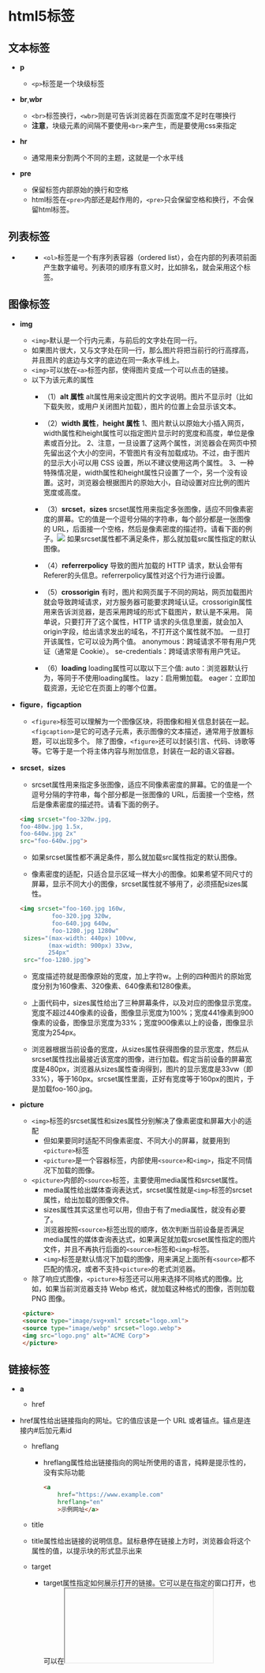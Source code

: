 # html5标签

## 文本标签
* **p**
    * ``<p>``标签是一个块级标签

* **br**,**wbr**
    * ``<br>``标签换行，``<wbr>``则是可告诉浏览器在页面宽度不足时在哪换行
    * **注意**，块级元素的间隔不要使用``<br>``来产生，而是要使用css来指定

* **hr**
    * 通常用来分割两个不同的主题，这就是一个水平线

* **pre**
    * 保留标签内部原始的换行和空格
    * html标签在``<pre>``内部还是起作用的，``<pre>``只会保留空格和换行，不会保留html标签。



## 列表标签
* **<ol>**
    * ``<ol>``标签是一个有序列表容器（ordered list），会在内部的列表项前面产生数字编号。列表项的顺序有意义时，比如排名，就会采用这个标签。



## 图像标签
* **img**
    * ``<img>``默认是一个行内元素，与前后的文字处在同一行。
    * 如果图片很大，又与文字处在同一行，那么图片将把当前行的行高撑高，并且图片的底边与文字的底边在同一条水平线上。
    * ``<img>``可以放在``<a>``标签内部，使得图片变成一个可以点击的链接。
    * 以下为该元素的属性
        * （1）**alt 属性**
                    alt属性用来设定图片的文字说明。图片不显示时（比如下载失败，或用户关闭图片加载），图片的位置上会显示该文本。

        * （2）**width 属性**，**height 属性** 
                    1、图片默认以原始大小插入网页，width属性和height属性可以指定图片显示时的宽度和高度，单位是像素或百分比。
                    2、注意，一旦设置了这两个属性，浏览器会在网页中预先留出这个大小的空间，不管图片有没有加载成功。不过，由于图片的显示大小可以用 CSS 设置，所以不建议使用这两个属性。
                    3、一种特殊情况是，width属性和height属性只设置了一个，另一个没有设置。这时，浏览器会根据图片的原始大小，自动设置对应比例的图片宽度或高度。

        * （3）**srcset**，**sizes**
                    srcset属性用来指定多张图像，适应不同像素密度的屏幕。它的值是一个逗号分隔的字符串，每个部分都是一张图像的 URL，后面接一个空格，然后是像素密度的描述符。请看下面的例子。<img srcset="foo-320w.jpg,foo-480w.jpg 1.5x,foo-640w.jpg 2x" src="foo-640w.jpg">
                    如果srcset属性都不满足条件，那么就加载src属性指定的默认图像。

        * （4）**referrerpolicy** 
                    <img>导致的图片加载的 HTTP 请求，默认会带有Referer的头信息。referrerpolicy属性对这个行为进行设置。

        * （5）**crossorigin**
                    有时，图片和网页属于不同的网站，网页加载图片就会导致跨域请求，对方服务器可能要求跨域认证。crossorigin属性用来告诉浏览器，是否采用跨域的形式下载图片，默认是不采用。
                    简单说，只要打开了这个属性，HTTP 请求的头信息里面，就会加入origin字段，给出请求发出的域名，不打开这个属性就不加。
                    一旦打开该属性，它可以设为两个值。
                    anonymous：跨域请求不带有用户凭证（通常是 Cookie）。
                    se-credentials：跨域请求带有用户凭证。

        * （6）**loading**
                    loading属性可以取以下三个值:
                    auto：浏览器默认行为，等同于不使用loading属性。
                    lazy：启用懒加载。
                    eager：立即加载资源，无论它在页面上的哪个位置。

* **figure**，**figcaption**
    * ``<figure>``标签可以理解为一个图像区块，将图像和相关信息封装在一起。``<figcaption>``是它的可选子元素，表示图像的文本描述，通常用于放置标题，可以出现多个。
        除了图像，``<figure>``还可以封装引言、代码、诗歌等等。它等于是一个将主体内容与附加信息，封装在一起的语义容器。

* **srcset**，**sizes**
    * srcset属性用来指定多张图像，适应不同像素密度的屏幕。它的值是一个逗号分隔的字符串，每个部分都是一张图像的 URL，后面接一个空格，然后是像素密度的描述符。请看下面的例子。
    
    ```html
    <img srcset="foo-320w.jpg,
    foo-480w.jpg 1.5x,
    foo-640w.jpg 2x" 
    src="foo-640w.jpg">
    ```

    * 如果srcset属性都不满足条件，那么就加载src属性指定的默认图像。

    * 像素密度的适配，只适合显示区域一样大小的图像。如果希望不同尺寸的屏幕，显示不同大小的图像，srcset属性就不够用了，必须搭配sizes属性。
    ```html
    <img srcset="foo-160.jpg 160w,
             foo-320.jpg 320w,
             foo-640.jpg 640w,
             foo-1280.jpg 1280w"
     sizes="(max-width: 440px) 100vw,
            (max-width: 900px) 33vw,
            254px"
     src="foo-1280.jpg">
    ```

     * 宽度描述符就是图像原始的宽度，加上字符w。上例的四种图片的原始宽度分别为160像素、320像素、640像素和1280像素。

     * 上面代码中，sizes属性给出了三种屏幕条件，以及对应的图像显示宽度。宽度不超过440像素的设备，图像显示宽度为100%；宽度441像素到900像素的设备，图像显示宽度为33%；宽度900像素以上的设备，图像显示宽度为254px。

     * 浏览器根据当前设备的宽度，从sizes属性获得图像的显示宽度，然后从srcset属性找出最接近该宽度的图像，进行加载。假定当前设备的屏幕宽度是480px，浏览器从sizes属性查询得到，图片的显示宽度是33vw（即33%），等于160px。srcset属性里面，正好有宽度等于160px的图片，于是加载foo-160.jpg。

* **picture**
    * ``<img>``标签的srcset属性和sizes属性分别解决了像素密度和屏幕大小的适配
        * 但如果要同时适配不同像素密度、不同大小的屏幕，就要用到``<picture>``标签
        * ``<picture>``是一个容器标签，内部使用``<source>``和``<img>``，指定不同情况下加载的图像。
    * ``<picture>``内部的``<source>``标签，主要使用media属性和srcset属性。
        * media属性给出媒体查询表达式，srcset属性就是``<img>``标签的srcset属性，给出加载的图像文件。
        * sizes属性其实这里也可以用，但由于有了media属性，就没有必要了。
        * 浏览器按照``<source>``标签出现的顺序，依次判断当前设备是否满足media属性的媒体查询表达式，如果满足就加载srcset属性指定的图片文件，并且不再执行后面的``<source>``标签和``<img>``标签。
        * ``<img>``标签是默认情况下加载的图像，用来满足上面所有``<source>``都不匹配的情况，或者不支持``<picture>``的老式浏览器。
    * 除了响应式图像，``<picture>``标签还可以用来选择不同格式的图像。比如，如果当前浏览器支持 Webp 格式，就加载这种格式的图像，否则加载 PNG 图像。
    
```html
    <picture>
    <source type="image/svg+xml" srcset="logo.xml">
    <source type="image/webp" srcset="logo.webp"> 
    <img src="logo.png" alt="ACME Corp">
    </picture>
```



## 链接标签
* **a**
  
    * href
    
* href属性给出链接指向的网址。它的值应该是一个 URL 或者锚点。锚点是连接内#后加元素id
        
    * hreflang
        * hreflang属性给出链接指向的网址所使用的语言，纯粹是提示性的，没有实际功能
            ```html
            <a
                href="https://www.example.com"
                hreflang="en"
                >示例网址</a>
            ```
    
    * title
    
    * title属性给出链接的说明信息。鼠标悬停在链接上方时，浏览器会将这个属性的值，以提示块的形式显示出来
      
    * target
        * target属性指定如何展示打开的链接。它可以是在指定的窗口打开，也可以在<iframe>里面打开。
        * target属性的值也可以是以下四个关键字之一。
            * self：当前窗口打开，这是默认值。
            * blank：新窗口打开。
            * parent：上层窗口打开，这通常用于从父窗口打开的子窗口，或者<iframe>里面的链接。如果当前窗口没有上层窗口，这个值等同于_self。
            * top：顶层窗口打开。如果当前窗口就是顶层窗口，这个值等同于_self
    * 使用target属性的时候，最好跟rel="noreferrer"一起使用，这样可以避免安全风险。
      
    * target的属性值也可以直接给定，这样如果没有你给定名字的新窗口，就会创建一个以target里的值为名字的新窗口
      
    * rel
        * rel属性说明链接与当前页面的关系。
        * 下面是一些常见的rel属性的值。
            * alternate：当前文档的另一种形式，比如翻译。
            * author：作者链接。
            * bookmark：用作书签的永久地址。
            * external：当前文档的外部参考文档。
            * help：帮助链接。
            * license：许可证链接。
            * next：系列文档的下一篇。
            * nofollow：告诉搜索引擎忽略该链接，主要用于用户提交的内容，防止有人企图通过添加链接，提高该链接的搜索排名。
            * noreferrer：告诉浏览器打开链接时，不要将当前网址作为 HTTP 头信息的Referer字段发送出去，这样可以隐藏点击的来源。
            * noopener：告诉浏览器打开链接时，不让链接窗口通过 JavaScript 的window.opener属性引用原始窗口，这样就提高了安全性。
            * prev：系列文档的上一篇。
            * search：文档的搜索链接。
            * tag：文档的标签链接。
        
    * referrerpolicy
      
        * referrerpolicy属于用于精确设定点击链接时，浏览器发送HTTP头信息的referer字段的行为。
    * 该属性可以取下面八个值：no-referrer、no-referrer-when-downgrade、origin、origin-when-cross-origin、unsafe-url、same-origin、strict-origin、strict-origin-when-cross-origin。
      
        * 其中，no-referrer表示不发送Referer字段，same-origin表示同源时才发送Referer字段，origin表示只发送源信息（协议+域名+端口）。其他几项的解释，请查阅 HTTP 文档。
    
* ping
        
    * ping属性指定一个网址，用户点击时，会向该网址发出一个post请求，通常用于跟踪用户的行为。
      
    * type
      
        * type属性给出链接url的MIME类型，比如到底是网页，还是图像或文件。它也是纯粹提示性的属性，没有实际功能。
    * download
        * download属性表明当前链接用于下载，而不是跳转到另一个url
        * download只在链接与网页同源的时，才会生效。也就是说，链接应该与网址属于同一个网站
        ```html
        <a href="demo.txt" download>下载</a>
        ```
        * 如果download属性设置了值，那么这个值就是下载的文件名若不设置值的话就以链接的值为属性名。
        * 如果链接点击后，服务器的 HTTP 回应的头信息设置了Content-Disposition字段，并且该字段的值与download属性不一致，那么该字段优先，下载时将显示其设置的文件名。
        * download属性还有一个用途，就是有些地址不是真实网址，而是数据网址，比如data:开头的网址。这时，download属性可以为虚拟网址指定下载的文件名。
        ```html
        <a href="data:,Hello%2C%20World!" download="hello.txt">点击</a>
        ```
        链接点击后，下载的hello.txt文件内容就是“Hello, World!”。
    * 邮件链接
        * 链接也可以指向一个邮件地址，使用**mailto**协议。用户点击后，浏览器会打开本机默认的邮件程序，让用户向指定的地址发送邮件。
        ```html
        <a href="mailto:contact@example.com">联系我们</a>
        ```
        * 上面代码中，链接就指向邮件地址。点击后，浏览器会打开一个邮件地址，让你可以向contact@example.com发送邮件。
        * 除了邮箱，邮件协议还允许指定其他几个邮件要素。
            * subject：主题
            * cc：抄送
            * bcc：密送
            * body：邮件内容
        * 使用方法是将这些邮件要素，以查询字符串的方式，附加在邮箱地址后面。
        ```html
        <a href="mailto:foo@bar.com?cc=test@test.com&subject=The%20subject&body=The%20body">发送邮件</a>
        ```
        * 上面代码中，邮件链接里面不仅包含了邮箱地址，还包含了cc、subject、body等邮件要素。这些要素的值需要经过 URL 转义，比如空格转成%20。
        * 不指定邮箱也是允许的，就像下面这样。这时用户自己在邮件程序里面，填写想要发送的邮箱，通常用于邮件分享网页。```<a href="mailto:">告诉朋友</a>```
    * 电话链接
      
        * 如果是手机浏览的页面，还可以使用tel协议，创建电话链接。用户点击该链接，会唤起电话，可以进行拨号。
    ```html
        <a href="tel:13312345678">13312345678</a>
    ```
        * 上面代码在手机中，点击链接会唤起拨号界面，可以直接拨打指定号码。
    
* ``<link>``
    * **基本用法**
    ```html
    <link href="default.css" rel="stylesheet"title="Default Style">
    <link href="fancy.css" rel="alternate stylesheet" title="Fancy">
    <link href="basic.css" rel="alternate stylesheet" title="Basic">
    ```
    * 上面代码中，default.css是默认样式表，默认就会生效。fancy.css和basic.css是替换样式表（rel="alternate stylesheet"），默认不生效。title属性在这里是必需的，用来在浏览器菜单里面列出这些样式表的名字，供用户选择，以替代默认样式表。**可以做主题**
    * ``<link>``还可以加载网站的 favicon 图标文件。
    ```html
    <link rel="icon" href="/favicon.ico" type="image/x-icon">
    ```
    * 手机访问时，网站通常需要提供不同分辨率的图标文件。
    ``` html 
    <link rel="apple-touch-icon-precomposed" sizes="114x114" href="favicon114.png">
    <link rel="apple-touch-icon-precomposed" sizes="72x72" href="favicon72.png">
    ```
    * ``<link>``也用于提供文档的相关链接，比如下面是给出文档的 RSS Feed 地址。
    ```html
    <link rel="alternate" type="application/atom+xml" href="/blog/news/atom">
    ```
    * **rel属性**
        * el属性表示外部资源与当前文档之间的关系，是<link>标签的必需属性。它可以但不限于取以下值。
        ```html
                <!-- 作者信息 -->
            <link rel="author" href="humans.txt"> author：文档作者的链接。
            <!-- 版权信息 -->
            <link rel="license" href="copyright.html">license：许可证链接。
            <!-- 另一个语言的版本 -->
            <link rel="alternate" href="https://es.example.com/" hreflang="es">alternate：文档的另一种表现形式的链接，比如打印版。
            <!-- 联系方式 -->
            <link rel="me" href="https://google.com/profiles/someone" type="text/html">
            <link rel="me" href="mailto:name@example.com">
            <link rel="me" href="sms:+15035550125">
            <!-- 历史资料 -->
            <link rel="archives" href="http://example.com/archives/">
            <!-- 目录 -->
            <link rel="index" href="http://example.com/article/">
            <!-- 导航 -->
            <link rel="first" href="http://example.com/article/">
            <link rel="last" href="http://example.com/article/?page=42">
            <link rel="prev" href="http://example.com/article/?page=1">prev：表示当前文档是系列文档的一篇，这里给出上一篇文档的链接
            <link rel="next" href="http://example.com/article/?page=3">next：系列文档下一篇的链接。
        ```

    * **资源的预加载**
        * ``<link rel="preload">``告诉浏览器尽快下载并缓存资源（如脚本或样式表），该指令优先级较高，浏览器肯定会执行
            * rel="preload"除了优先级较高，还有两个优点：一是允许指定预加载资源的类型，二是允许onload事件的回调函数。下面是rel="preload"配合as属性，告诉浏览器预处理资源的类型，以便正确处理。
            * as属性指定加载资源的类型，它的值一般有下面几种。
            ```
            "script"
            "style"
            "image"
            "media"
            "document"
            ```
            * 如果不指定as属性，或者它的值是浏览器不认识的，那么浏览器会以较低的优先级下载这个资源。
            * 有时还需要type属性，进一步明确 MIME 类型
            ```html
            <link rel="preload" href="sintel-short.mp4" as="video" type="video/mp4">
            ```
            * 上面代码要求浏览器提前下载视频文件，并且说明这是 MP4 编码。
            * 所有预下载的资源，只是下载到浏览器的缓存，并没有执行。如果希望资源预下载后立刻执行，可以参考下面的写法。
        * ``<link rel="prefetch">``的使用场合是，如果后续的页面需要某个资源，并且希望预加载该资源，以便加速页面渲染。该指令不是强制性的，优先级较低，浏览器不一定会执行。这意味着，浏览器可以不下载该资源，比如连接速度很慢时。
        * ``<link rel="preconnect">``要求浏览器提前与某个域名建立 TCP 连接。当你知道，很快就会请求该域名时，这会很有帮助。
        * ``<link rel="dns-prefetch">``要求浏览器提前执行某个域名的 DNS 解析
        * ``<link rel="prerender">``要求浏览器加载某个网页，并且提前渲染它。用户点击指向该网页的链接时，就会立即呈现该页面。如果确定用户下一步会访问该页面，这会很有帮助。

    * **media 属性**
        * media属性给出外部资源生效的媒介条件。
        ```html
        <link href="print.css" rel="stylesheet" media="print">
        <link href="mobile.css" rel="stylesheet" media="screen and (max-width: 600px)">
        ```
        * 上面代码中，打印时加载print.css，移动设备访问时（设备宽度小于600像素）加载mobile.css。
    * 其他属性
        * ``<link>``标签的其他属性如下。
        * crossorigin：加载外部资源的跨域设置。
        * href：外部资源的网址。
        * referrerpolicy：加载时Referer头信息字段的处理方法。
        * as：rel="preload"或rel="prefetch"时，设置外部资源的类型。
        * type：外部资源的 MIME 类型，目前仅用于rel="preload"或rel="prefetch"的情况。
        * title：加载样式表时，用来标识样式表的名称。
        * sizes：用来声明图标文件的尺寸，比如加载苹果手机的图标文件
* ``<script>``
    * type属性给出脚本的类型，默认是 JavaScript 代码，所以可省略。完整的写法其实是下面这样。type属性也可以设成module，表示这是一个 ES6 模块，不是传统脚本
    * 对于那些不支持 ES6 模块的浏览器，可以设置nomodule属性。支持 ES6 模块的浏览器，会不加载指定的脚本。这个属性通常与type="module"配合使用，作为老式浏览器的回退方案。
    * ``<script>``还有下面一些其他属性，大部分跟 JavaScript 语言有关，可以参考相关的 JavaScript 教程。
        * async：该属性指定 JavaScript 代码为异步执行，不是造成阻塞效果，JavaScript 代码默认是同步执行。
        * defer：该属性指定 JavaScript 代码不是立即执行，而是页面解析完成后执行。
        * crossorigin：如果采用这个属性，就会采用跨域的方式加载外部脚本，即 HTTP 请求的头信息会加上origin字段。
        * integrity：给出外部脚本的哈希值，防止脚本被篡改。只有哈希值相符的外部脚本，才会执行。
        * nonce：一个密码随机数，由服务器在 HTTP 头信息里面给出，每次加载脚本都不一样。它相当于给出了内嵌脚本的白名单，只有在白名单内的脚本才能执行。
        * referrerpolicy：HTTP 请求的Referer字段的处理方法。
* ``<noscript>``标签用于浏览器不支持或关闭 JavaScript 时，所要显示的内容。用户关闭 JavaScript 可能是为了节省带宽，以延长手机电池寿命，或者为了防止追踪，保护隐私。
    ```html
    <noscript>
  您的浏览器不能执行 JavaScript 语言，页面无法正常显示。
    </noscript>
  ```
    上面这段代码，只有浏览器不能执行 JavaScript 代码时才会显示，否则就不会显示。

## 多媒体标签
* **video**
    * ``<video>``标签是一个块级元素，用于放置视频。如果浏览器支持加载的视频格式，就会显示一个播放器，否则显示``<video>``内部的子元素。
    ```html
        <video src="example.mp4" controls>
        <p>你的浏览器不支持 HTML5 视频，请下载<a href="example.mp4">视频文件</a>。</p>
        </video>
    ```
    * 上面代码中，如果浏览器不支持该种格式的视频，就会显示<video>内部的文字提示。

    * `<video>`有以下属性。
        * src：视频文件的网址。
        * controls：播放器是否显示控制栏。该属性是布尔属性，不用赋值，只要写上属性名，就表示打开。如果不想使用浏览器默认的播放器，而想使用自定义播放器，就不要使用该属性。
        * width：视频播放器的宽度，单位像素。
        * height：视频播放器的高度，单位像素。
        * autoplay：视频是否自动播放，该属性为布尔属性。
        * loop：视频是否循环播放，该属性为布尔属性。
        * muted：是否默认静音，该属性为布尔属性。
        * poster：视频播放器的封面图片的 URL。
        * preload：视频播放之前，是否缓冲视频文件。这个属性仅适合没有设置autoplay的情况。它有三个值，分别是none（不缓冲）、metadata（仅仅缓冲视频文件的元数据）、auto（可以缓冲整个文件）。
        * playsinline：iPhone 的 Safari 浏览器播放视频时，会自动全屏，该属性可以禁止这种行为。该属性为布尔属性。
        * crossorigin：是否采用跨域的方式加载视频。它可以取两个值，分别是anonymous（跨域请求时，不发送用户凭证，主要是 Cookie），use-credentials（跨域时发送用户凭证）。
        * currentTime：指定当前播放位置（双精度浮点数，单位为秒）。如果尚未开始播放，则会从这个属性指定的位置开始播放。
        * duration：该属性只读，指示时间轴上的持续播放时间（总长度），值为双精度浮点数（单位为秒）。如果是流媒体，没有已知的结束时间，属性值为+Infinity。
            ```html
                <video width="400" height="400"
                    autoplay loop muted
                    poster="poster.png">
                </video>
            ```

    * 上面代码中，视频播放器的大小是 400 x 400，会自动播放和循环播放，并且静音，还带有封面图。这是网站首页背景视频的常见写法。
      
    * HTML标准没有规定浏览器需要支持哪些视频格式，完全是有浏览器厂商自己来决定。为了避免浏览器不支持视频格式，可以使用<source>标签，放置在同一个视频的多种格式。
        ```html
        <video controls>
            <source src="example.mp4" type="video/mp4">
            <source src="example.webm" type="video/webm">
            <p>你的浏览器不支持html5视频，请下载 <a href="example.mp4">视频文件</a>。</p>
            </video>
        ```
        * 注：这里<source>后面会讲，点击<a  href="#11" id="22">这里</a>转到
    * 上面代码中，<source>标签的type属性的值是视频文件的 MIME 类型，上例指定了两种格式的视频文件：MP4 和 WebM。如果浏览器支持 MP4，就加载 MP4 格式的视频，不再往下执行了。如果不支持 MP4，就检查是否支持 WebM，如果还是不支持，则显示提示。

* ### audio
     * `<audio>`标签是一个块级元素，用于放置音频，用法和<video>表标签基本一致。
        ```html
            <audio controls>
                <source src="foo.mp3" type="audio/mp3">
                <source src="foo.ogg" type="audio/ogg">
                <p>你的浏览器不支持 HTML5 音频，请直接下载<a href="foo.mp3">音频文件</a>。</p>
            </audio>
        ```
    * 用法基本和视频播放标签<video>一致，大致属性差不多。
        常用<audio>属性：
        ```txt
            autoplay：      是否自动播放，布尔属性。
            controls：      是否显示播放工具栏，布尔属性。如果不设置，浏览器不显示播放界面，通常用于背景音乐。
            crossorigin：   是否使用跨域方式请求。
            loop：          是否循环播放，布尔属性。
            muted：         是否静音，布尔属性。
            preload：       音频文件的缓冲设置。
            src：           音频文件网址。
        ```
* ``<track>``视频播放字幕，在<video>标签中使用
    * 用法示例：
        ```html
                <video controls src="sample.mp4">
                    <track label="英文" kind="subtitles" src="subtitles_en.vtt" srclang="en">
                    <track label="中文" kind="subtitles" src="subtitles_cn.vtt" srclang="cn" default>
                </video>
        ```
        <track>主要属性:
    ```txt
            label：    播放器显示的字幕名称，供用户选择。
            kind：     字幕的类型，默认是subtitles，表示将原始声音成翻译外国文字，比如英文视频提供中文字幕。另一个常见的值是captions，表示原始声音的文字描述，通常是视频原始使用的语言，比如英文视频提供英文字幕。

            src：      vtt 字幕文件的网址。
            srclang：  字幕的语言，必须是有效的语言代码。
            default：  是否默认打开，布尔属性。 
    ```
* `<source>`  <a id="11" href=“#22”>#</a>
    * 用于在<picture>、<video>、<audio>内指定一项外部的资源 单标签。
        * 主要属性为：
        ```txt
            type：     指定外部资源的 MIME 类型。
            src：      指定源文件，用于<video>和<audio>。
            srcset：   指定不同条件下加载的图像文件，用于<picture>。
            media：    指定媒体查询表达式，用于<picture>。
            sizes：    指定不同设备的显示大小，用于<picture>，必须跟srcset搭配使用。
        ```

* `<embed>`
    * 这个标签是嵌入一个外部内容，由浏览器控制，但不是所有都支持。
        * 嵌入视频播放器的例子：
            ```html
                <embed type="video/webm"
                    src="/media/examples/flower.mp4"
                    width="250"
                    height="200">
            ```
    * 主要通用属性
        * height：显示高度，单位为像素，不允许百分比。
        * width：显示宽度，单位为像素，不允许百分比。
        * src：嵌入的资源的 URL。
        * type：嵌入资源的 MIME 类型。
    * 下面是启动浏览器flash的例子
        ```html
            <embed src="whoosh.swf" quality="medium"
                bgcolor="#ffffff" width="550" height="400"
                name="whoosh" align="middle" allowScriptAccess="sameDomain"
                allowFullScreen="false" type="application/x-shockwave-flash"
                pluginspage="http://www.macromedia.com/go/getflashplayer">
                如果浏览器没有安装 Flash 插件，就会提示去pluginspage属性指定的网址下载。
        ```

* `<object>`,`<param>`
    * <object>是上面的<embed>的替代品，因为没有历史遗留的问题所以更推荐用，只限于插入少量几行代码
        * 下面是插入PDF文件的例子
        ```html
            <object type="application/pdf"
                data="/media/examples/In-CC0.pdf"
                width="250"
                height="200">
            </object>
        ```
        * 通用属性为：
            * data：嵌入的资源的 URL。
            * form：当前网页中相关联表单的id属性（如果有的话）。
            * height：资源的显示高度，单位为像素，不能使用百分比。
            * width：资源的显示宽度，单位为像素，不能使用百分比。
            * type：资源的 MIME 类型。
            * typemustmatch：布尔属性，表示data属性与type属性是否必须匹配。
    * `<param>` 能在里面来给<object>容器元素的标签使用来给出插件所要的运行参数。
        * ```html
                <object data="movie.swf" type="application/x-shockwave-flash">
                    <param name="foo" value="bar">
                </object>
            ```



## iframe
* **iframe**
    * `<iframe>` 主要用于在网页中来拼接其他的网页，不常用。
        * 示例：
            ```html
                <iframe src="https://www.example.com"
                    width="100%" height="500" frameborder="0"
                    allowfullscreen sandbox>
                    <p><a href="https://www.example.com">点击打开嵌入页面</a></p>
                </iframe>
            ```
        * 主要属性
            ```txt
                allowfullscreen：允许嵌入的网页全屏显示，需要全屏 API 的支持，请参考相关的 JavaScript 教程。
                frameborder：   是否绘制边框，0为不绘制，1为绘制（默认值）。建议尽量少用这个属性，而是在 CSS 里面设置样式。
                src：           嵌入的网页的 URL。
                width：         显示区域的宽度。
                height：        显示区域的高度。
                sandbox：       设置嵌入的网页的权限，详见下文。
                importance：    浏览器下载嵌入的网页的优先级，可以设置三个值。high表示高优先级，low表示低优先级，auto表示由浏览器自行决定。
                name：          内嵌窗口的名称，可以用于<a>、<form>、<base>的target属性。
                referrerpolicy：请求嵌入网页时，HTTP 请求的Referer字段的设置。参见<a>标签的介绍。
            ```

* **sandbox**
    * 用于设置嵌入网页中的属性，相当于设置了一个隔离层
        ```html
            <iframe src="https://www.example.com" sandbox>
            </iframe>
        ```
    * 利用属性能设置具体的权限，主要的属性为：
        ```txt
            allow-forms：            允许提交表单。

            allow-modals：           允许提示框，即允许执行window.alert()等会产生弹出提示框的 JavaScript 方法。

            allow-popups：           允许嵌入的网页使用window.open()方法弹出窗口。

            allow-popups-to-escape-sandbox：允许弹出窗口不受沙箱的限制。

            allow-orientation-lock： 允许嵌入的网页用脚本锁定屏幕的方向，即横屏或竖屏。

            allow-pointer-lock：     允许嵌入的网页使用 Pointer Lock API，锁定鼠标的移动。

            allow-presentation：     允许嵌入的网页使用 Presentation API。

            allow-same-origin：      不打开该项限制，将使得所有加载的网页都视为跨域。
            
            allow-scripts：          允许嵌入的网页运行脚本（但不创建弹出窗口）。

            allow-storage-access-by-user-activation：  sandbox属性同时设置了这个值和allow-same-origin的情况下，允许<iframe>嵌入的第三方网页通过用户发起document.requestStorageAccess()请求，经由 Storage Access API 访问父窗口的 Cookie。

            allow-top-navigation：   允许嵌入的网页对顶级窗口进行导航。

            allow-top-navigation-by-user-activation：允许嵌入的网页对顶级窗口进行导航，但必须由用户激活。

            allow-downloads-without-user-activation：允许在没有用户激活的情况下，嵌入的网页启动下载。
        ```

* **loading**
    * 设置资源的预加载有三个主要的属性
        * auto：浏览器默认行为
        * lazy： 懒加载网页即将滚动到在开始加载
        * eager：立即记载资源



## 表单表标签
* **<from>**
    * 标签用来定义一个表单，所有表单中的内容都要放在里面
    * 示例：这是一个拥有用户名、文本输入框和提交按钮的表单
        ```html
            <form action="https://example.com/api" method="post">
                <label for="POST-name">用户名：</label>
                <input id="POST-name" type="text" name="user">
                <input type="submit" value="提交">
            </form>
        ```
    * 主要属性为：
        ```html
            accept-charset   //服务器接受的字符编码列表，使用空格分隔，默认与网页编码相同。
            action           //服务器接收数据的 URL。
            autocomplete     //如果用户没有填写某个控件，浏览器是否可以自动填写该值。它的可能取值分别为off（不自动填写）和on（自动填写）。
            method           //提交数据的 HTTP 方法，可能的值有post（表单数据作为 HTTP 数据体发送），get（表单数据作为 URL 的查询字符串发送），dialog（表单位于<dialog>内部使用）。
            enctype          //当method属性等于post时，该属性指定提交给服务器的 MIME 类型。可能的值为application/x-www-form-urlencoded（默认值），multipart/form-data（文件上传的情况），text/plain。
            name             //表单的名称，应该在网页中是唯一的。注意，如果一个控件没有设置name属性，那么这个控件的值就不会作为键值对，向服务器发送。
            novalidate       //布尔属性，表单提交时是否取消验证。
            target           //在哪个窗口展示服务器返回的数据，可能的值有_self（当前窗口），_blank（新建窗口），_parent（父窗口），_top（顶层窗口），<iframe>标签的name属性（即表单返回结果展示在<iframe>窗口）。
        ```
* **enctype**
    * 指定了使用post方法提交数据的时候，浏览器给出的mime类型
    * 属性有以下值：
        * 1、application/x-www-form-urlencoded是默认类型，控件名和控件值都要转义（空格转为*号，非数字和非字母转为%HH的形式，换行转为CR LF），控件名和控件值之间用=分隔。控件按照出现顺序排列，控件之间用&分隔
        * 2、multipart/form-data主要用于文件上传。这个类型上传大文件时，会将文件分成多块传送，每一块的 HTTP 头信息都有Content-Disposition属性，值为form-data，以及一个name属性，值为控件名。
        ```html
            <form action="https://example.com/api"
                enctype="multipart/form-data"
                method="post">
                用户名：<input type="text" name="submit-name"><br>
                文件：<input type="file" name="files"><br>
                <input type="submit" value="上传"> <input type="reset" value="清除">
            </form>
        ```

* **<fieldset>**，**<legend>**
    * fieldset用于将一组相关控件组合到一起，是一个块级标签
    * 有三个属性：
        * disabled：使控件不可用
        * form： 指定控件所属的from，值为id
        * name： 控件组的名称

* **<label>**
  
* 提供控件的文字说明，行内元素
  
* **<input>**
    * 用来接收用户的输入，单标签
    * 默认值是text表示输入框
        * 属性的值
            ```html
                autofocus       //布尔属性，是否在页面加载时自动获得焦点。
                disabled        //布尔属性，是否禁用该控件。一旦设置，该控件将变灰，用户可以看到，但是无法操作。
                form            //关联表单的id属性。设置了该属性后，控件可以放置在页面的任何位置，否则只能放在<form>内部。
                list            //关联的<datalist>的id属性，设置该控件相关的数据列表，详见后文。
                name            //控件的名称，主要用于向服务器提交数据时，控件键值对的键名。注意，只有设置了name属性的控件，才会向服务器提交，不设置就不会提交。
                readonly        //布尔属性，是否为只读。
                required        //布尔属性，是否为必填。
                type            //控件类型，详见下文。
                value           //控件的值。
            ```
* **类型**
    * type决定了input的形式，以下为type值
        * 1、`type=“text”`
            * 配套属性为
            ```html
                maxlength       //可以输入的最大字符数，值为一个非负整数。
                minlength       //可以输入的最小字符数，值为一个非负整数，且必须小于maxlength。
                pattern         //用户输入必须匹配的正则表达式，比如要求用户输入4个～8个英文字符，可以写成pattern="[a-z]{4,8}"。如果用户输入不符合要求，浏览器会弹出提示，不会提交表单。
                placeholder     //输入字段为空时，用于提示的示例值。只要用户没有任何字符，该提示就会出现，否则会消失。
                readonly        //布尔属性，表示该输入框是只读的，用户只能看，不能输入。
                size            //表示输入框的显示长度有多少个字符宽，它的值是一个正整数，默认等于20。超过这个数字的字符，必须移动光标才能看到。
                spellcheck      //是否对用户输入启用拼写检查，可能的值为true或false。
            ```

    * 2、`type=“search”`
    
* 用于搜索的文本框，基本和text相同
        
    * 3、`type=“button”`
        * 没有默认行为的按钮，可以指定click事件
            * 建议最好使用<button>标签代替，以来语义清晰，而来button标签里面可以插入图片和其他代码
    
    * 4、`type=“submit”`
        * 提交按钮，点击按钮会把表单提交到服务器
        * 指定value能切换显示的文字
            * 配套的主要属性
                ```html
                    formaction      //提交表单数据的服务器 URL。
                    formenctype     //表单数据的编码类型。
                    formmethod      //提交表单使用的 HTTP 方法（get或post）。
                    formnovalidate  //一个布尔值，表示数据提交给服务器之前，是否要忽略表单验证。
                    formtarget      //收到服务器返回的数据后，在哪一个窗口显示。
                ```
        ```
            
            ```
        
    * 5、`type=“image”`
        * 表示将一个图像文件作为提交按钮，用法和submit一致,主要属性为
            ```html
                    alt     //图像无法加载时显示的替代字符串。
                    src     //加载的图像 URL。
                    height  //图像的显示高度，单位为像素。
                    width   //图像的显示宽度，单位为像素。
            ```
    ```
        
        ```
        
    * 6、`type=“reset”`
    
    * 是一个重置按钮，用户点击以后，所有表格控件重置为初始值。
    
* 7、`type=“checkbox”`
        
    * 复选框，允许选择或取消选择该选项,checked属性表示默认选中,value属性的默认值是on
      
    * 8、`type=“radio”`
    * 单选框，表示一组选择之中，只能选中一项。单选框通常为一个小圆圈，选中时会被填充或突出显示
            * 1、checked：布尔属性，表示是否默认选中当前项。
            * 2、value：用户选中该项时，提交到服务器的值，默认为on'。
    
    * 9、`type=“email”`
        * 只能输入电子邮箱的文本输入框。表单提交之前，浏览器会自动验证是否符合电子邮箱的格式，如果不符合就会显示提示，无法提交到服务器
        ```html
            maxlength       //可以输入的最大字符数。
            minlength       //可以输入的最少字符数。
            multiple        //布尔属性，是否允许输入多个以逗号分隔的电子邮箱。
            pattern         //输入必须匹配的正则表达式。
            placeholder     //输入为空时的显示文本。
            readonly        //布尔属性，该输入框是否只读。
        size            //一个非负整数，表示输入框的显示长度为多少个字符。
            spellcheck      //是否对输入内容启用拼写检查，可能的值为true或false。
        ```
    
    * 10、`type=“password”`
        * 密码输入框，输入的字符会被遮挡
        ```html
            maxlength       //可以输入的最大字符数。
            minlength       //可以输入的最少字符数。
            pattern         //输入必须匹配的正则表达式。
            placeholder     //输入为空时的显示文本。
            readonly        //布尔属性，该输入框是否只读。
            size            //一个非负整数，表示输入框的显示长度为多少个字符。
        autocomplete    //是否允许自动填充，可能的值有on（允许自动填充）、off（不允许自动填充）、current-password（填入当前网站保存的密码）、new-password（自动生成一个随机密码）。
            inputmode       //允许用户输入的数据类型，可能的值有none（不使用系统输入法）、text（标准文本输入）、decimal（数字，包含小数）、numeric（数字0-9）等。
        ```
    
    * 11、`type="file"`
        * 文件选择框，允许用户选择一个或多个文件，常用于文件上传功能
        ```html
            accept      //允许选择的文件类型，使用逗号分隔，可以使用 MIME 类型（比如image/jpeg），也可以使用后缀名（比如.doc），还可以使用audio/*（任何音频文件）、video/*（任何视频文件）、image/*（任何图像文件）等表示法。
        capture     //用于捕获图像或视频数据的源，可能的值有user（面向用户的摄像头或麦克风），environment（外接的摄像头或麦克风）。
            multiple    //布尔属性，是否允许用户选择多个文件。
        ```

    * 12、`type="hidden"`
      
    * 不显示在页面的控件，用户无法输入它的值，主要用来向服务器传递一些隐藏信息。比如，CSRF 攻击会伪造表单数据，那么使用这个控件，可以为每个表单生成一个独一无二的隐藏编号，防止伪造表单提交
      
    * 13、`type="number"`
        * type=“number”是一个数字输入框，只能输入数字。浏览器通常会在输入框的最右侧，显示一个可以点击的上下箭头，点击向上箭头，数字会递增，点击向下箭头，数字会递减。
        * 该类型有以下属性：
            ```html
                max             //允许输入的最大数值。
                min             //允许输入的最小数值。
            placeholder     //用户输入为空时，显示的示例值。
                readonly        //布尔属性，表示该控件是否为只读。
                step            //点击向上和向下箭头时，数值每次递减的步长值。如果用户输入的值，不符合步长值的设定，浏览器会自动四舍五入到最近似的值。默认的步长值是1，如果初始的value属性设为1.5，那么点击向上箭头得到2.5，点击向下箭头得到0.5。
            ```
    
    * 14、`type="range"`
        * 一个滑块，用户拖动滑块，选择给定范围之中的一个数值。因为拖动产生的值是不精确的，如果需要精确数值，不建议使用这个控件。常见的例子是调节音量,最大值max，最小值min，step步长值设置增长幅度。
        * 和<datalist>标签配合使用，可以在滑动区域产生刻度
            ```html
                <input type="range" list="tickmarks">
                    <datalist id="tickmarks">
                    <option value="0" label="0%">
                    <option value="10">
                    <option value="20">
                    <option value="30">
                    <option value="40">
                    <option value="50" label="50%">
                    <option value="60">
                    <option value="70">
                    <option value="80">
                    <option value="90">
                    <option value="100" label="100%">
                    </datalist>
            ```
    * 15、`type="url“`
        * 只能输入网址的文本框。提交表单之前，浏览器会自动检查网址格式是否正确，如果不正确，就会无法提交
        ```html
            <input type="url" name="url" id="url"
                placeholder="https://example.com"
                pattern="https://.*" size="30"
                required>
        ```
        * 上面代码只能指定使用https协议
            * 该类型规定，不带有协议的网址是无效的，比如foo.com是无效的，http://foo.com是有效的。
        * 配套属性为：  
            * maxlength：允许的最大字符数。
            * minlength：允许的最少字符串。
            * pattern：输入内容必须匹配的正则表达式。
        * placeholder：输入为空时显示的示例文本。
            * readonly：布尔属性，表示该控件的内容是否只读。
            * size：一个非负整数，表示该输入框显示宽度为多少个字符。
            * spellcheck：是否启动拼写检查，可能的值为true（启用）和false（不启用）。
    
    * 和<datalist>标签搭配使用，可以形成下拉列表供用户选择。随着用户不断键入，会缩小显示范围，只显示匹配的备选项，示例如下：
    ```html
        <input id="myURL" name="myURL" type="url" list="defaultURLs">
        <datalist id="defaultURLs">
        <option value="https://developer.mozilla.org/" label="MDN Web Docs">
        <option value="http://www.google.com/" label="Google">
        <option value="http://www.microsoft.com/" label="Microsoft">
    <option value="https://www.mozilla.org/" label="Mozilla">
        <option value="http://w3.org/" label="W3C">
        </datalist>
    ```
```
    
    * 16、`type="tel“`
    * 只能输入电话号码的输入框。由于全世界的电话号码格式都不相同，因此浏览器没有默认的验证模式，大多数时候需要自定义验证
    
    * 17、`type="date“`
    * 只能输入日期的输入框，用户可以输入年月日，但是不能输入时分秒。输入格式是YYYY-MM-DD。
    
    * 18、`type="time“`
    * 只能输入时间的输入框，可以输入时分秒，不能输入年月日。日期格式是24小时制的hh:mm，如果包括秒数，格式则是hh:mm:ss。日期选择器的形式则随浏览器不同而不同
    
    * 19、`type="color“`
    * 一个选择颜色的控件，它的值一律都是#rrggbb格式。
    
    * 20、`type="week“`
    * 输入一年中第几周的输入框。格式为yyyy-Www，比如2018-W18表示2018年第18周。
    
    * 21、`type="month“`
    * 只能输入年份和月份的输入框，格式为YYYY-MM。
    
    * 22、`type="datetime-local“`
        * 时间输入框，让用户输入年月日和时分，格式为yyyy-MM-ddThh:mm。注意，该控件不支持秒。
    
* **<button>**
    * 没有默认行为的点击按钮，需要type属性和脚本指定的按钮功能
    * <button>内部不仅放置文字，还可以放置图像，这可以形成图像按钮。
    ```html
        1、autofocus        //布尔属性，表示网页加载时，焦点就在这个按钮。网页里面只能有一个元素，具有这个属性。
        2、disabled         //布尔属性，表示按钮不可用，会导致按钮变灰，不可点击。
        3、name             //按钮的名称（与value属性配合使用），将以name=value的形式，随表单一起提交到服务器。
        4、value            //按钮的值（与name属性配合使用），将以name=value的形式，随表单一起提交到服务器。
        5、type             //按钮的类型，可能的值有三种：submit（点击后将数据提交给服务器），reset（将所有控件的值重置为初始值），button（没有默认行为，由脚本指定按钮的行为）。
        6、form             //指定按钮关联的<form>表单，值为<form>的id属性。如果省略该属性，默认关联按钮所在父表单。
        7、formaction       //数据提交到服务器的目标 URL，会覆盖<form>元素的action属性。
        8、formenctype      //数据提交到服务器的编码方式，会覆盖<form>元素的enctype属性。可能的值有三种：application/x-www-form-urlencoded（默认值），multipart/form-data（只用于文件上传），text/plain。
        9、formmethod       //数据提交到服务器使用的 HTTP 方法，会覆盖<form>元素的method属性，可能的值为post或get。
        10、formnovalidate  //布尔属性，数据提交到服务器时关闭本地验证，会覆盖<form>元素的novalidate属性。
        11、formtarget      //数据提交到服务器后，展示服务器返回数据的窗口，会覆盖<form>元素的target属性。可能的值有_self（当前窗口），_blank（新的空窗口）、_parent（父窗口）、_top（顶层窗口）。
```

* **<select>**
    * 标签用于生成一个下拉菜单。
    ```html
        <label for="pet-select">宠物：</label>
        <select id="pet-select" name="pet-select">
        <option value="">--请选择一项--</option>
        <option value="dog">狗</option>
        <option value="cat">猫</option>
        <option value="others">其他</option>
        </select>
    ```
    * 上面代码中，<select>生成一个下拉菜单，菜单标题是“--请选择一项--”，最右侧有一个下拉箭头。点击下拉箭头，会显示三个菜单项，供用户点击选择
    * 属性如下：
    ```html
        1、autofocus        //布尔属性，页面加载时是否自动获得焦点。
        2、disabled         //布尔属性，是否禁用当前控件。
        3、form             //关联表单的id属性。
        4、multiple         //布尔属性，是否可以选择多个菜单项。默认情况下，只能选择一项。一旦设置，多数浏览器会显示一个滚动列表框。用户可能需要按住Shift或其他功能键，选中多项。
        5、name             //控件名。
        6、required         //布尔属性，是否为必填控件。
        7、size             //设置了multiple属性时，页面显示时一次可见的行数，其他行需要滚动查看。
    ```

* **<option>**，**<optgroup>**
    * <option>标签用在<select>、<optgroup>、<datalist>里面，表示一个菜单项，参见<select>的示例。
    * option属性如下
    ```html
        1、disabled     //布尔属性，是否禁用该项。
        2、label        //该项的说明。如果省略，则等于该项的文本内容。
        3、selected     //布尔属性，是否为默认值。显然，一组菜单中，只能有一个菜单项设置该属性。
        4、value        //该项提交到服务器的值。如果省略，则等于该项的文本内容
    ```
    * optgroup属性如下
    ```html
        1、disabled：布尔设置，是否禁用该组。一旦设置，该组所有的菜单项都不可选。
        2、label：菜单项的标题
    ```

* **<datalist>**
  
* 是一个容器标签，用于为指定控件提供一组相关数据，通常用于生成输入提示。它的内部使用<option>，生成每个菜单项。
  
* **<textarea>**
    * 一个块级元素，用来生成多行的文本框。
    * 标签属性如下
    ```html
        1、autofocus        //布尔属性，是否自动获得焦点。
        2、cols             //文本框的宽度，单位为字符，默认值为20。
        3、disabled         //布尔属性，是否禁用该控件。
        4、form             //关联表单的id属性。
        5、maxlength        //允许输入的最大字符数。如果未指定此值，用户可以输入无限数量的字符。
        6、minlength        //允许输入的最小字符数。
        7、name             //控件的名称。
        8、placeholder      //输入为空时显示的提示文本。
        9、readonly         //布尔属性，控件是否为只读。
        10、required        //布尔属性，控件是否为必填。
        11、rows            //文本框的高度，单位为行。
        12、spellcheck      //是否打开浏览器的拼写检查。可能的值有true（打开），default（由父元素或网页设置决定），false（关闭）。
        13、wrap            //输入的文本是否自动换行。可能的值有hard（浏览器自动插入换行符CR + LF，使得每行不超过控件的宽度），soft（输入内容超过宽度时自动换行，但不会加入新的换行符，并且浏览器保证所有换行符都是CR + LR，这是默认值），off（关闭自动换行，单行长度超过宽度时，会出现水平滚动条）。
    ```

* **<output>**
  
* 标签是一个行内元素，用于显示用户操作的结果。
  
* **<progress>**
    * 标签是一个行内元素，表示任务的完成进度。浏览器通常会将显示为进度条。
    ```html
        <progress id="file" max="100" value="70"> 70% </progress>
    ```

* **<meter>**
    * 标签是一个行内元素，表示指示器，用来显示已知范围内的一个值，很适合用于任务的当前进度、磁盘已用空间、充电量等带有比例性质的场合。浏览器通常会将其显示为一个不会滚动的指示条。
    ```html
        1、min      //范围的下限，必须小于max属性。如果省略，则默认为0。
        2、max      //范围的上限，必须大于min属性。如果省略，则默认为1。
        3、value    //当前值，必须在min属性和max属性之间。如果省略，则默认为0。
        4、low      //表示“低端”的上限门槛值，必须大于min属性，小于high属性和max属性。如果省略，则等于min属性。
        5、high     //表示“高端”的下限门槛值，必须小于max属性，大于low属性和min属性。如果省略，则等于max属性。
        6、optimum  //指定最佳值，必须在min属性和max属性之间。它应该与low属性和high属性一起使用，表示最佳范围。如果optimum小于low属性，则表示“低端”是最佳范围；如果大于high属性，则表示“高端”是最佳范围；如果在low和high之间，则表示“中间地带”是最佳范围。如果省略，则等于min和max的中间值。
        7、form     //关联表单的id属性。
    ```

## 表格标签
* **table**,**caption**
    * table是一个容器标签，所有的表格内容都要放置在里面
    * caption是table里面的第一个内容，表示表格的标题
        ```html
            <table>
                <caption>示例表格</caption>
            </table>
        ```
* **thead**、**tbody**、**tfoot**      
    * 这三个标签在table标签中表示表头、表体、表尾。使用不多
    * 这三个元素都是可选的，在使用时thead总是最上面显示的，tbody其次，不管实际代码如何
    * 可以同时在表给中来使用多个表体<tbody>

* **colgroup**、**col**
    * colgroup和col都是空元素，colgroup用于包含一组列的定义，col来定义表格的一列属性
    * 用colgroup来设置td或th属性就会直接给所有的单元格来赋值，而col可以通过span控制赋值表格数
    * 另外col可以给表格申明结构，还能为表格引入样式；
        ```html
            <table>
                <colgroup>
                    <col class="c1">
                    <col class="c2">
                    <col class="c3">
                </colgroup>
                <tr>
                    <td>1</td>
                    <td>2</td>
                    <td>3</td>
                </tr>
            </table>
        ```

* **tr** 
  
* tr表示表格的一行，<tr>放在<thead>、<tbody>、<tfoot>里面就会使用他们的排序
  
* **td**、**th**
    * 这两个标签都是来定义表格的单元格的，th是标题单元格，td是内容数据单元格
    * 其中需要注意的是
        * th 元素中的文本呈现为粗体并且居中。
        * td 元素中的文本是普通的左对齐文本。
            ```html
                <table>
                    <tr>
                        <th>学号</th><th>姓名</th>
                    </tr>
                    <tr>
                        <td>001</td><td>张三</td> 
                    </tr>
                    <tr>
                        <td>002</td><td>李四</td>
                    </tr>
                </table>
            ```
    * `colspan`、`rowspan`属性
        * 主要用于跨行和跨列的情况
        * 前者表示跨越的栏数列数，后者表示跨越的行数，值为非负整数，默认为1，td属性
    * `headers`属性
      
        * 这个属性是用来标识td属于哪个th的，通常在表格较大的时候使用，值绑定th的id值
    * `scope`属性
        * 属性至支持th标签，决定th标签是栏的标题还是列的标题
        * 属性的值：
            ```txt
                row：该行的所有单元格，都与该标题单元格相关。
                col：该列的所有单元格，都与该标题单元格相关。
                rowgroup：多行组成的一个行组的所有单元格，都与该标题单元格相关，可以与rowspan属性配合使用。
                colgroup：多列组成的一个列组的所有单元格，都与该标题单元格相关，可以与colspan属性配合使用。
                auto：默认值，表示由浏览器自行决定。
            ```

## 语义化标签
* HTML5 添加了很多语义元素如下所示：
    * ``<article>``
        * 定义页面独立的内容区域。
    * ``<aside>``
        * 定义页面的侧边栏内容。
    * ``<bdi>``
        * 允许您设置一段文本，使其脱离其父元素的文本方向设置。
    * ``<command>``
        * 定义命令按钮，比如单选按钮、复选框或按钮
    * ``<details>``
        * 用于描述文档或文档某个部分的细节
    * ``<dialog>``
        * 定义对话框，比如提示框
    * ``<summary>``
        * 标签包含 details 元素的标题
    * ``<figure>``
        * 规定独立的流内容（图像、图表、照片、代码等等）。
    * ``<figcaption>``
        * 定义 ``<figure>`` 元素的标题
    * ``<footer>``
        * 定义 section 或 document 的页脚。
    * ``<header>``
        * 定义了文档的头部区域
    * ``<mark>``
     * 定义带有记号的文本。
    * ``<meter>``
        * 定义度量衡。仅用于已知最大和最小值的度量。
    * ``<nav>``
        * 定义导航链接的部分。
    * ``<progress>``
        * 定义任何类型的任务的进度。
    * ``<ruby>``
        * 定义 ruby 注释（中文注音或字符）。
    * ``<rt>``
        * 定义字符（中文注音或字符）的解释或发音。
    * ``<rp>``
        * 在 ruby 注释中使用，定义不支持 ruby 元素的浏览器所显示的内容。
    * ``<section>``
        * 定义文档中的节（section、区段）。
    * ``<time>``
     * 定义日期或时间。
    * ``<wbr>``
        * 规定在文本中的何处适合添加换行符.



## 无语义标签
* ``<div></div>``
  
    * <div>是一个通用标签，表示一个区块（division）。它没有语义，如果网页需要一个块级元素容器，又没有其他合适的标签，就可以使用这个标签。
* ``<span></span>``
  
    * ``<span>``是一个通用目的的行内标签（即不会产生换行），不带有任何语义。它通常用作CSS样式的钩子，如果需要对某些行内内容指定样式，就可以把它们放置在
```html
带有语义的块级标签（比如<article>、<section>、<aside>、<nav>等）始终应该优先使用，当且仅当没有其他语义元素合适时，才可以使用<div>。
```



## 已经移除的元素
* 以下的 HTML 4.01 元素在HTML5中已经被删除:
    * ~~<acronym>~~
        * 标记一个首字母缩写
        * 用abbr代替
    * ~~<applet>~~
        * 一个嵌入式的java applet
        * 用object代替
    * ~~<basefont>~~
      * 规定页面上的默认字体颜色和字号
    * ~~<big>~~
        * ``<big>``标签呈现打字号字体效果。
        * 使用``<big>``标签可以很容易地放大字体。但是如果文字已是最大号字体，这时``<big>``标签将不起任何作用。
    * ~~<center>~~
       * 居中
       * 已用css样式代替
    * ~~<dir>~~
         * 定义目录列表
        * 用css来为列表添加样式
    * ~~<font>~~
        * 规定文本的字体，字体尺寸，字体颜色
        * 已用样式替代
    * ~~<frame>~~和~~<frameset>~~
        * ``<frame>``标签定义frameset中的一个特定的窗口（框架）
        * 示例：
        ```html
        <html>
             <frameset cols="25%,50%,25%">
                <frame src="frame_a.html">
                <frame src="frame_b.html">
                <frame src="frame_c.html">
             </frameset>
             </html>
        ```
    * ~~<noframes>~~
      
      * 为那些不支持框架的浏览器显示文本。
    * ~~<strike>~~
        * 定义加删除线文本定义
        * 用``<del>``代替
    * ~~<tt>~~
        * 定义打字机文本
        * 已用css代替